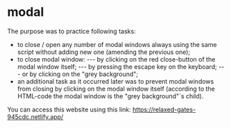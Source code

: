 # modal
The purpose was to practice following tasks:
- to close / open any number of modal windows always using the same script without adding new one (amending the previous one);
- to close modal window:
--- by clicking on the red close-button of the modal window itself;
--- by pressing the escape key on the keyboard;
--- or by clicking on the "grey background";
- an additional task as it occurred later was to prevent modal windows from closing by clicking on the modal window itself (according to the HTML-code the modal window is the "grey background"`s child).

You can access this website using this link: https://relaxed-gates-945cdc.netlify.app/
